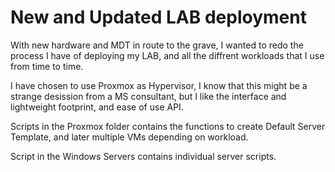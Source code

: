 # New and Updated LAB deployment  
With new hardware and MDT in route to the grave, I wanted to redo the process I have of deploying my LAB, and all the diffrent workloads that I use from time to time.  
  
I have chosen to use Proxmox as Hypervisor, I know that this might be a strange desission from a MS consultant, but I like the interface and lightweight footprint, and ease of use API.  
  
Scripts in the Proxmox folder contains the functions to create Default Server Template, and later multiple VMs depending on workload.  
  
Script in the Windows Servers contains individual server scripts.  
  
  
